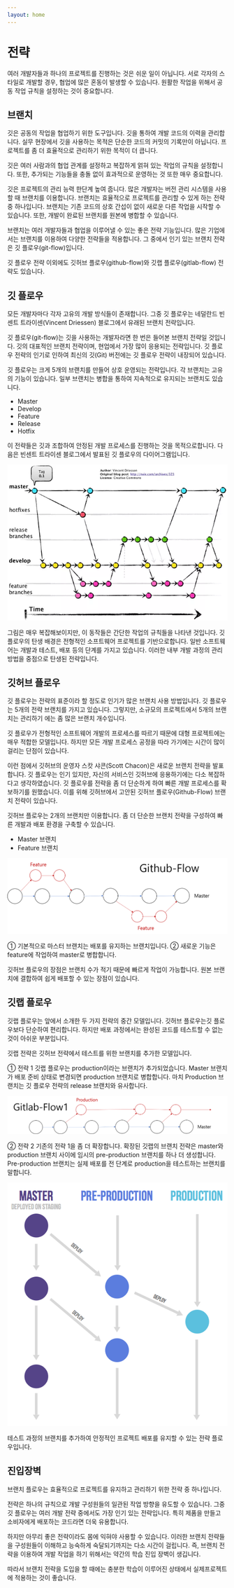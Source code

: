 ```yaml
---
layout: home
---
```

# 전략
여러 개발자들과 하나의 프로젝트를 진행하는 것은 쉬운 일이 아닙니다. 서로 각자의 스타일로 개발할 경우, 협업에 많은 혼동이 발생할 수 있습니다. 원활한 작업을 위해서 공동 작업 규칙을 설정하는 것이 중요합니다.

## 브랜치
깃은 공동의 작업을 협업하기 위한 도구입니다. 깃을 통하여 개발 코드의 이력을 관리합니다. 실무 현장에서 깃을 사용하는 목적은 단순한 코드의 커밋의 기록만이 아닙니다. 프로젝트를 좀 더 효율적으로 관리하기 위한 목적이 더 큽니다. 

깃은 여러 사람과의 협업 관계를 설정하고 복잡하게 얽혀 있는 작업의 규칙을 설정합니다. 또한, 추가되는 기능들을 충돌 없이 효과적으로 운영하는 것 또한 매우 중요합니다. 

깃은 프로젝트의 관리 능력 한단계 높여 줍니다. 많은 개발자는 버전 관리 시스템을 사용할 때 브랜치를 이용합니다. 브랜치는 효율적으로 프로젝트를 관리할 수 있게 하는 전략 중 하나입니다. 브랜치는 기존 코드의 상호 간섭이 없이 새로운 다른 작업을 시작할 수 있습니다. 또한, 개발이 완료된 브랜치를 원본에 병합할 수 있습니다.

브랜치는 여러 개발자들과 협업을 이루어낼 수 있는 좋은 전략 기능입니다. 많은 기업에서는 브랜치를 이용하여 다양한 전략들을 적용합니다. 그 중에서 인기 있는 브랜치 전략은 깃 플로우(git-flow)입니다.

깃 플로우 전략 이외에도 깃허브 플로우(github-flow)와 깃랩 플로우(gitlab-flow) 전략도 있습니다.


## 깃 플로우
모든 개발자마다 각자 고유의 개발 방식들이 존재합니다. 그중 깃 플로우는 네덜란드 빈센트 트라이센(Vincent Driessen) 블로그에서 유래된 브랜치 전략입니다. 

깃 플로우(git-flow)는 깃을 사용하는 개발자라면 한 번은 들어본 브랜치 전략일 것입니다. 깃의 대표적인 브랜치 전략이며, 현업에서 가장 많이 응용되는 전략입니다. 
깃 플로우 전략의 인기로 인하여 최신의 깃(Git) 버전에는 깃 플로우 전략이 내장되어 있습니다.

깃 플로우는 크게 5개의 브랜치를 만들어 상호 운영되는 전략입니다. 각 브랜치는 고유의 기능이 있습니다. 일부 브랜치는 병합을 통하여 지속적으로 유지되는 브랜치도 있습니다. 

* Master
* Develop
* Feature
* Release
* Hotfix

이 전략들은 깃과 조합하여 안정된 개발 프로세스를 진행하는 것을 목적으로합니다. 다음은 빈센트 트라이센 블로그에서 발표된 깃 플로우의 다이어그램입니다.

![깃플로우](./img/gitflow_01.png)

그림은 매우 복잡해보이지만, 이 동작들은 간단한 작업의 규칙들을 나타낸 것입니다. 깃 플로우의 탄생 배경은 전형적인 소프트웨어 프로젝트를 기반으로합니다. 일반 소프트웨어는 개발과 테스트, 배포 등의 단계를 가지고 있습니다. 이러한 내부 개발 과정의 관리 방법을 중점으로 탄생된 전략입니다.


## 깃허브 플로우
깃 플로우는 전략의 표준이라 할 정도로 인기가 많은 브랜치 사용 방법입니다. 깃 플로우는 5개의 전략 브랜치를 가지고 있습니다. 그렇지만, 소규모의 프로젝트에서 5개의 브랜치는 관리하기 에는 좀 많은 브랜치 개수입니다.

깃 플로우가 전형적인 소프트웨어 개발의 프로세스를 따르기 때문에 대형 프로젝트에는 매우 적합한 모델입니다. 하지만 모든 개발 프로세스 공정을 따라 가기에는 시간이 많이 걸리는 단점이 있습니다.

이런 점에서 깃허브의 운영자 스캇 샤콘(Scott Chacon)은 새로운 브랜치 전략을 발표합니다. 깃 플로우는 인기 있지만, 자신의 서비스인 깃허브에 응용하기에는 다소 복잡하다고 생각하였습니다. 깃 플로우를 전략을 좀 더 단순하게 하여 빠른 개발 프로세스를 확보하기를 원했습니다. 이를 위해 깃허브에서 고안된 깃허브 플로우(Github-Flow) 브랜치 전략이 있습니다.

깃허브 플로우는 2개의 브랜치만 이용합니다. 좀 더 단순한 브랜치 전략을 구성하여 빠른 개발과 배포 환경을 구축할 수 있습니다.

* Master 브랜치
* Feature 브랜치

![깃플로우](./img/gitflow_02.png)


①	기본적으로 마스터 브랜치는 배포를 유지하는 브랜치입니다. 
② 새로운 기능은 feature에 작업하여 master로 병합합니다. 

깃허브 플로우의 장점은 브랜치 수가 적기 때문에 빠르게 작업이 가능합니다. 원본 브랜치에 결합하여 쉽게 배포할 수 있는 장점이 있습니다.



## 깃랩 플로우
깃랩 플로우는 앞에서 소개한 두 가지 전략의 중간 모델입니다. 깃허브 플로우는깃 플로우보다 단순하여 편리합니다. 하지만 배포 과정에서는 완성된 코드를 테스트할 수 없는 것이 아쉬운 부분입니다.

깃랩 전략은 깃허브 전략에서 테스트를 위한 브랜치를 추가한 모델입니다.

① 전략 1
깃랩 플로우는 production이라는 브랜치가 추가되었습니다. Master 브랜치가 배포 준비 상태로 변경되면 production 브랜치로 병합합니다. 마치 Production 브랜치는 깃 플로우 전략의 release 브랜치와 유사합니다.

![깃플로우](./img/gitflow_03.png)

② 전략 2
기존의 전략 1을 좀 더 확장합니다. 확장된 깃랩의 브랜치 전략은 master와 production 브랜치 사이에 임시의 pre-production 브랜치를 하나 더 생성합니다. Pre-production 브랜치는 실제 배포를 전 단계로 production을 테스트하는 브랜치를 말합니다.

![깃플로우](./img/gitflow_04.png)

테스트 과정의 브랜치를 추가하여 안정적인 프로젝트 배포를 유지할 수 있는 전략 플로우입니다.


## 진입장벽
브랜치 플로우는 효율적으로 프로젝트를 유지하고 관리하기 위한 전략 중 하나입니다. 

전략은 하나의 규칙으로 개발 구성원들의 일관된 작업 방향을 유도할 수 있습니다. 그중 깃 플로우는 여러 개발 전략 중에서도 가장 인기 있는 전략입니다. 특히 제품을 만들고 소비자에게 배포하는 코드라면 더욱 유용합니다.

하지만 아무리 좋은 전략이라도 몸에 익혀야 사용할 수 있습니다. 이러한 브랜치 전략들을 구성원들이 이해하고 능숙하게 숙달되기까지는 다소 시간이 걸립니다. 즉, 브랜치 전략을 이용하여 개발 작업을 하기 위해서는 약간의 학습 진입 장벽이 생깁니다.

따라서 브랜치 전략을 도입을 할 때에는 충분한 학습이 이루어진 상태에서 실제프로젝트에 적용하는 것이 좋습니다.
